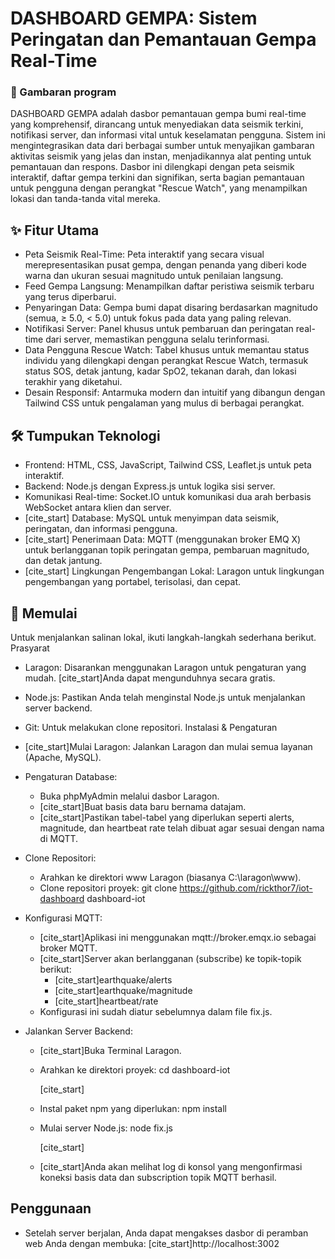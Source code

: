 # DASHBOARD GEMPA: Sistem Peringatan dan Pemantauan Gempa Real-Time
### 🚨 Gambaran program
DASHBOARD GEMPA adalah dasbor pemantauan gempa bumi real-time yang komprehensif, dirancang untuk menyediakan data seismik terkini, notifikasi server, dan informasi vital untuk keselamatan pengguna. Sistem ini mengintegrasikan data dari berbagai sumber untuk menyajikan gambaran aktivitas seismik yang jelas dan instan, menjadikannya alat penting untuk pemantauan dan respons. Dasbor ini dilengkapi dengan peta seismik interaktif, daftar gempa terkini dan signifikan, serta bagian pemantauan untuk pengguna dengan perangkat "Rescue Watch", yang menampilkan lokasi dan tanda-tanda vital mereka.
## ✨ Fitur Utama
 * Peta Seismik Real-Time: Peta interaktif yang secara visual merepresentasikan pusat gempa, dengan penanda yang diberi kode warna dan ukuran sesuai magnitudo untuk penilaian langsung.
 * Feed Gempa Langsung: Menampilkan daftar peristiwa seismik terbaru yang terus diperbarui.
 * Penyaringan Data: Gempa bumi dapat disaring berdasarkan magnitudo (semua, ≥ 5.0, < 5.0) untuk fokus pada data yang paling relevan.
 * Notifikasi Server: Panel khusus untuk pembaruan dan peringatan real-time dari server, memastikan pengguna selalu terinformasi.
 * Data Pengguna Rescue Watch: Tabel khusus untuk memantau status individu yang dilengkapi dengan perangkat Rescue Watch, termasuk status SOS, detak jantung, kadar SpO2, tekanan darah, dan lokasi terakhir yang diketahui.
 * Desain Responsif: Antarmuka modern dan intuitif yang dibangun dengan Tailwind CSS untuk pengalaman yang mulus di berbagai perangkat.
## 🛠 Tumpukan Teknologi
 * Frontend: HTML, CSS, JavaScript, Tailwind CSS, Leaflet.js untuk peta interaktif.
 * Backend: Node.js dengan Express.js untuk logika sisi server.
 * Komunikasi Real-time: Socket.IO untuk komunikasi dua arah berbasis WebSocket antara klien dan server.
 * [cite_start] Database: MySQL untuk menyimpan data seismik, peringatan, dan informasi pengguna.
 * [cite_start] Penerimaan Data: MQTT (menggunakan broker EMQ X) untuk berlangganan topik peringatan gempa, pembaruan magnitudo, dan detak jantung.
 * [cite_start] Lingkungan Pengembangan Lokal: Laragon untuk lingkungan pengembangan yang portabel, terisolasi, dan cepat.
## 🚀 Memulai
Untuk menjalankan salinan lokal, ikuti langkah-langkah sederhana berikut.
Prasyarat
 * Laragon: Disarankan menggunakan Laragon untuk pengaturan yang mudah. [cite_start]Anda dapat mengunduhnya secara gratis.
 * Node.js: Pastikan Anda telah menginstal Node.js untuk menjalankan server backend.
 * Git: Untuk melakukan clone repositori.
Instalasi & Pengaturan
 * [cite_start]Mulai Laragon: Jalankan Laragon dan mulai semua layanan (Apache, MySQL).
 * Pengaturan Database:
   * Buka phpMyAdmin melalui dasbor Laragon.
   * [cite_start]Buat basis data baru bernama datajam.
   * [cite_start]Pastikan tabel-tabel yang diperlukan seperti alerts, magnitude, dan heartbeat rate telah dibuat agar sesuai dengan nama di MQTT.
 * Clone Repositori:
   * Arahkan ke direktori www Laragon (biasanya C:\laragon\www).
   * Clone repositori proyek:
     git clone https://github.com/rickthor7/iot-dashboard dashboard-iot

 * Konfigurasi MQTT:
   * [cite_start]Aplikasi ini menggunakan mqtt://broker.emqx.io sebagai broker MQTT.
   * [cite_start]Server akan berlangganan (subscribe) ke topik-topik berikut:
     * [cite_start]earthquake/alerts
     * [cite_start]earthquake/magnitude
     * [cite_start]heartbeat/rate
   * Konfigurasi ini sudah diatur sebelumnya dalam file fix.js.
 * Jalankan Server Backend:
   * [cite_start]Buka Terminal Laragon.
   * Arahkan ke direktori proyek:
     cd dashboard-iot

     [cite_start]
   * Instal paket npm yang diperlukan:
     npm install

   * Mulai server Node.js:
     node fix.js

     [cite_start]
   * [cite_start]Anda akan melihat log di konsol yang mengonfirmasi koneksi basis data dan subscription topik MQTT berhasil.
## Penggunaan
 * Setelah server berjalan, Anda dapat mengakses dasbor di peramban web Anda dengan membuka:
   [cite_start]http://localhost:3002
